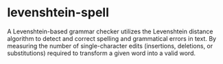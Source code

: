 # levenshtein-spell
A Levenshtein-based grammar checker utilizes the Levenshtein distance algorithm to detect and correct spelling and grammatical errors in text. By measuring the number of single-character edits (insertions, deletions, or substitutions) required to transform a given word into a valid word.

